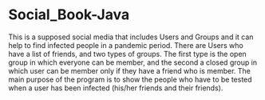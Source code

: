 # Social_Book-Java
This is a supposed social media that includes Users and Groups and it can help to find infected people in a pandemic period. 
There are Users who have a list of friends, and two types of groups. The first type is the open group in which everyone can be member,
and the second a closed group in which user can be member only if they have a friend who is member. The main purpose of the program is to show the people
who have to be tested when a user has been infected (his/her friends and their friends).


